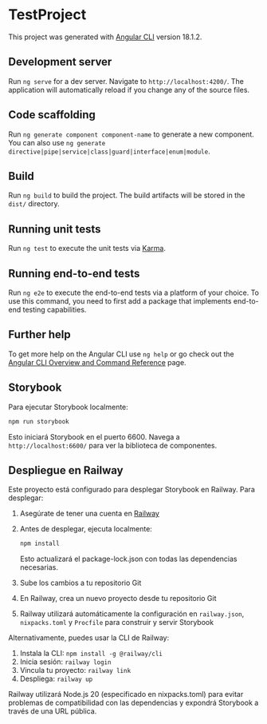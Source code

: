 # TestProject

This project was generated with [Angular CLI](https://github.com/angular/angular-cli) version 18.1.2.

## Development server

Run `ng serve` for a dev server. Navigate to `http://localhost:4200/`. The application will automatically reload if you change any of the source files.

## Code scaffolding

Run `ng generate component component-name` to generate a new component. You can also use `ng generate directive|pipe|service|class|guard|interface|enum|module`.

## Build

Run `ng build` to build the project. The build artifacts will be stored in the `dist/` directory.

## Running unit tests

Run `ng test` to execute the unit tests via [Karma](https://karma-runner.github.io).

## Running end-to-end tests

Run `ng e2e` to execute the end-to-end tests via a platform of your choice. To use this command, you need to first add a package that implements end-to-end testing capabilities.

## Further help

To get more help on the Angular CLI use `ng help` or go check out the [Angular CLI Overview and Command Reference](https://angular.dev/tools/cli) page.

## Storybook

Para ejecutar Storybook localmente:

```bash
npm run storybook
```

Esto iniciará Storybook en el puerto 6600. Navega a `http://localhost:6600/` para ver la biblioteca de componentes.

## Despliegue en Railway

Este proyecto está configurado para desplegar Storybook en Railway. Para desplegar:

1. Asegúrate de tener una cuenta en [Railway](https://railway.app/)
2. Antes de desplegar, ejecuta localmente:

   ```bash
   npm install
   ```

   Esto actualizará el package-lock.json con todas las dependencias necesarias.

3. Sube los cambios a tu repositorio Git
4. En Railway, crea un nuevo proyecto desde tu repositorio Git
5. Railway utilizará automáticamente la configuración en `railway.json`, `nixpacks.toml` y `Procfile` para construir y servir Storybook

Alternativamente, puedes usar la CLI de Railway:

1. Instala la CLI: `npm install -g @railway/cli`
2. Inicia sesión: `railway login`
3. Vincula tu proyecto: `railway link`
4. Despliega: `railway up`

Railway utilizará Node.js 20 (especificado en nixpacks.toml) para evitar problemas de compatibilidad con las dependencias y expondrá Storybook a través de una URL pública.
